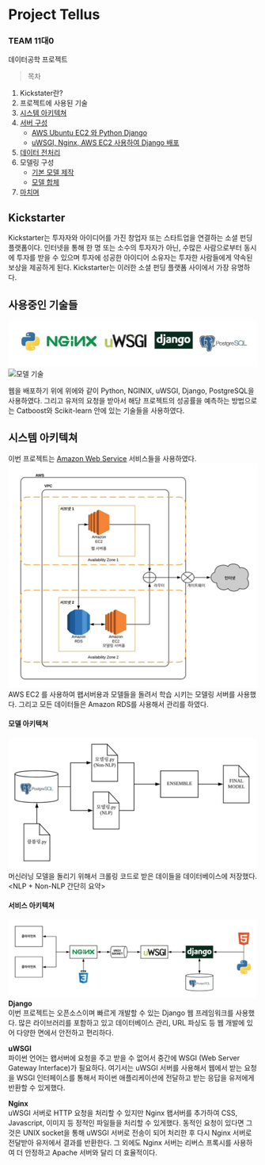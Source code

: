 Project Tellus
================

### TEAM 11대0

데이터공학 프로젝트

> 목차

1.  Kickstater란?
2.  프로젝트에 사용된 기술
3.  [시스템 아키텍쳐]()  
4.  [서버 구성]()
      - [AWS Ubuntu EC2 와 Python Django](documentation/python_django.md)
      - [uWSGI, Nginx, AWS EC2 사용하여 Django
        배포](documentation/uwsgi_nginx.md)
5.  [데이터 전처리]()  
6.  모델링 구성
      - [기본 모델 제작](documentation/modeling_pt.ipynb)
      - [모델 합체](documentation/VP_pt.ipynb)
7. [마치며](documentation/overall_structure.pdf)

## Kickstarter

Kickstarter는 투자자와 아이디어를 가진 창업자 또는 스타트업을 연결하는 소셜 펀딩 플랫폼이다. 인터넷을 통해 한 명 또는
소수의 투자자가 아닌, 수많은 사람으로부터 동시에 투자를 받을 수 있으며 투자에 성공한 아이디어 소유자는 투자한 사람들에게 약속된
보상을 제공하게 된다. Kickstarter는 이러한 소셜 펀딩 플랫폼 사이에서 가장 유명하다.

## 사용중인 기술들

![왭 기술들](documentation/figures/used_soft.jpeg) ![모델
기술](documentation/figures/ml_soft.jpeg)

웹을 배포하기 위에 위에와 같이 Python, NGINIX, uWSGI, Django, PostgreSQL을 사용하였다. 그리고
유저의 요청을 받아서 해당 프로젝트의 성공률을 예측하는 방법으로는 Catboost와 Scikit-learn 안에 있는 기술들을
사용하였다.

## 시스템 아키텍쳐

이번 프로젝트는 [Amazon Web Service](https://aws.amazon.com/ko/) 서비스들을 사용하였다.
![시스템 아키텍쳐](documentation/figures/aws_arch.jpeg) AWS EC2 를 사용하여 왭서버용과
모델들을 돌려서 학습 시키는 모델링 서버를 사용했다. 그리고 모든 데이터들은 Amazon RDS를 사용해서 관리를
하였다.

#### 모델 아키텍쳐

![모델 아키텍쳐](documentation/figures/model_arch.jpeg) 머신러닝 모델을 돌리기 위해서 크롤링
코드로 받은 데이들을 데이터베이스에 저장했다. \<NLP + Non-NLP 간단히 요약\>

#### 서비스 아키텍쳐

![서비스 아키텍쳐](documentation/figures/web_arch.jpeg) **Django**  
이번 프로젝트는 오픈소스이며 빠르게 개발할 수 있는 Django 웹 프레임워크를 사용했다. 많은 라이브러리를 포함하고 있고
데이터베이스 관리, URL 파싱도 등 웹 개발에 있어 다양한 면에서 안전하고 편리하다.

**uWSGI**  
파이썬 언어는 왭서버에 요청을 주고 받을 수 없어서 중간에 WSGI (Web Server Gateway Interface)가
필요하다. 여기서는 uWSGI 서버를 사용해서 웹에서 받는 요청을 WSGI 인터페이스를 통해서 파이썬 애플리케이션에
전달하고 받는 응답을 유저에게 반환할 수 있게했다.

**Nginx**  
uWSGI 서버로 HTTP 요청을 처리할 수 있지만 Nginx 왭서버를 추가하여 CSS, Javascript, 이미지 등 정적인
파일들을 처리할 수 있게했다. 동적인 요청이 있다면 그것은 UNIX socket을 통해 uWSGI 서버로 전송이 되어 처리한
후 다시 Nginx 서버로 전달받아 유저에서 결과를 반환한다. 그 외에도 Nginx 서버는 리버스 프록시를 사용하여 더
안정하고 Apache 서버와 달리 더 효율적이다.
